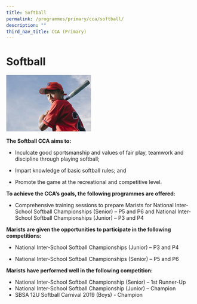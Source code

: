```yaml
---
title: Softball
permalink: /programmes/primary/cca/softball/
description: ""
third_nav_title: CCA (Primary)
---
```

# Softball


<img src="/images/CCA/Primary/Softball_D1R0960.jpg"  
     style="width:45%">

**The Softball CCA aims to:**

*   Inculcate good sportsmanship and values of fair play, teamwork and discipline through playing softball;  
    
*   Impart knowledge of basic softball rules; and  
    
*   Promote the game at the recreational and competitive level.

**To achieve the CCA’s goals, the following programmes are offered:** 

*   Comprehensive training sessions to prepare Marists for National Inter-School Softball Championships (Senior) – P5 and P6 and National Inter-School Softball Championships (Junior) – P3 and P4

  

**Marists are given the opportunities to participate in the following competitions:** 

*   National Inter-School Softball Championships (Junior) – P3 and P4  
    
*   National Inter-School Softball Championships (Senior) – P5 and P6  
    

  

**Marists have performed well in the following competition:** 

*   National Inter-School Softball Championship (Senior) – 1st Runner-Up
*   National Inter-School Softball Championship (Junior) – Champion
*   SBSA 12U Softball Carnival 2019 (Boys) - Champion